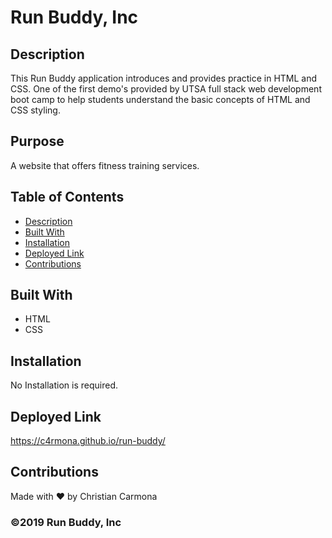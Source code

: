 # Run Buddy, Inc



## Description
This Run Buddy application introduces and provides practice in HTML and CSS. One of the first demo's provided by UTSA full stack web development boot camp to help students understand the basic concepts of HTML and CSS styling.

## Purpose
A website that offers fitness training services. 

## Table of Contents
- [Description](#Description)
- [Built With](#Built-With)
- [Installation](#Installation)
- [Deployed Link](#Deployed-Link)
- [Contributions](#Contributions)

## Built With
* HTML
* CSS

## Installation
No Installation is required.

## Deployed Link
https://c4rmona.github.io/run-buddy/

## Contributions
Made with ❤️ by Christian Carmona

### ©️2019 Run Buddy, Inc 
